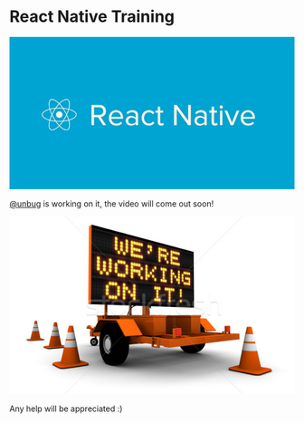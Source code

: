 # React Native Training
![](344067-reactive-native.jpg)

[@unbug](https://github.com/unbug) is working on it, the video will come out soon!

![](QQ20160627-1.png)

Any help will be appreciated :)
